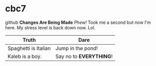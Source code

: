 # cbc7
github
**Changes Are Being Made**
*Phew!* Took me a second but now I'm here. My stress level is back down now. Lol.

**Truth** | **Dare**
--------- | --------
Spaghetti is Italian | Jump in the pond!
Kaleb is a boy. | Say no to **EVERYTHING**!